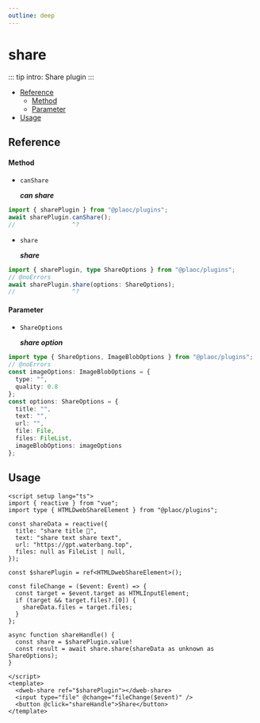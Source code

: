 ```yaml
---
outline: deep
---
```


# share

::: tip intro:
Share plugin
:::

- [Reference](#reference)
  - [Method](#method)
  - [Parameter](#parameter)
- [Usage](#usage)

## Reference

#### Method

- `canShare`
  
  **_can share_**

```ts twoslash
import { sharePlugin } from "@plaoc/plugins";
await sharePlugin.canShare();
//                ^?
```

- `share`

  **_share_**

```ts twoslash
import { sharePlugin, type ShareOptions } from "@plaoc/plugins";
// @noErrors
await sharePlugin.share(options: ShareOptions);
//                ^?
```

#### Parameter
- `ShareOptions`

  **_share option_**

```ts twoslash
import type { ShareOptions, ImageBlobOptions } from "@plaoc/plugins";
// @noErrors
const imageOptions: ImageBlobOptions = {
  type: "",
  quality: 0.8
};
const options: ShareOptions = {
  title: "",
  text: "",
  url: "",
  file: File,
  files: FileList,
  imageBlobOptions: imageOptions
};
```

## Usage

```vue {12,23}
<script setup lang="ts">
import { reactive } from "vue";
import type { HTMLDwebShareElement } from "@plaoc/plugins";

const shareData = reactive({
  title: "share title 🍉",
  text: "share text share text",
  url: "https://gpt.waterbang.top",
  files: null as FileList | null,
});

const $sharePlugin = ref<HTMLDwebShareElement>();

const fileChange = ($event: Event) => {
  const target = $event.target as HTMLInputElement;
  if (target && target.files?.[0]) {
    shareData.files = target.files;
  }
};

async function shareHandle() {
  const share = $sharePlugin.value!
  const result = await share.share(shareData as unknown as ShareOptions);
}

</script>
<template>
  <dweb-share ref="$sharePlugin"></dweb-share>
  <input type="file" @change="fileChange($event)" />
  <button @click="shareHandle">Share</button>
</template>
```
